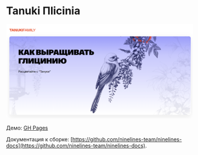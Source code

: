 # Tanuki Пlicinia

![img.png](img.png)

Демо: [GH Pages](https://ovcharov2v.github.io/tanuki-glicinia/)

Документация к сборке: [https://github.com/ninelines-team/ninelines-docs](https://github.com/ninelines-team/ninelines-docs).
